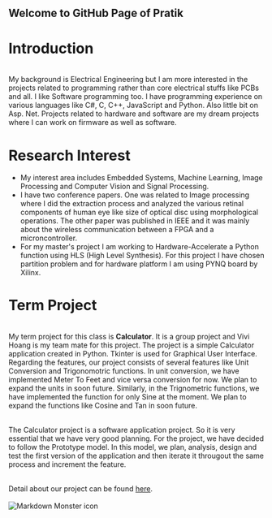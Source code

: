 ## Welcome to GitHub Page of Pratik
# Introduction
<br>My background is Electrical Engineering but I am more interested in the projects related to programming rather than core electrical stuffs like PCBs and all. I like Software programming too. I have programming experience on various languages like C#, C, C++, JavaScript and Python. Also little bit on Asp. Net. Projects related to hardware and software are my dream projects where I can work on firmware as well as software.

# Research Interest

* My interest area includes Embedded Systems, Machine Learning, Image Processing and Computer Vision and Signal Processing.
* I have two conference papers. One was related to Image processing where I did the extraction process and analyzed the various retinal components of human eye like size of optical disc using morphological operations. The other paper was published in IEEE and it was mainly about the wireless communication between a FPGA and a microncontroller.
* For my master's project I am working to Hardware-Accelerate a Python function using HLS (High Level Synthesis). For this project I have chosen partition problem and for hardware platform I am using PYNQ board by Xilinx.  

# Term Project
<br>My term project for this class is <b>Calculator</b>. It is a group project and Vivi Hoang is my team mate for this project. 
The project is a simple Calculator application created in Python. Tkinter is used for Graphical User Interface. Regarding the features, our project consists of several features like Unit Conversion and Trigonomotric functions. In unit conversion, we have implemented Meter To Feet and vice versa conversion for now. We plan to expand the units in soon future. Similarly, in the Trignometric functions, we have implemented the function for only Sine at the moment. We plan to expand the functions like Cosine and Tan in soon future. 

<br>The Calculator project is a software application project. So it is very essential that we have very good planning. For the project, we have decided to follow the Prototype model. In this model, we plan, analysis, design and test the first version of the application and then iterate it througout the same process and increment the feature. 

<br> Detail about our project can be found <a href="https://i.kym-cdn.com/photos/images/masonry/000/873/442/5b0.jpg">here</a>.
<br>
<br>
<img src="https://i.kym-cdn.com/photos/images/masonry/000/873/442/5b0.jpg" alt="Markdown Monster icon" style="float: left; margin-right: 10px;" />

